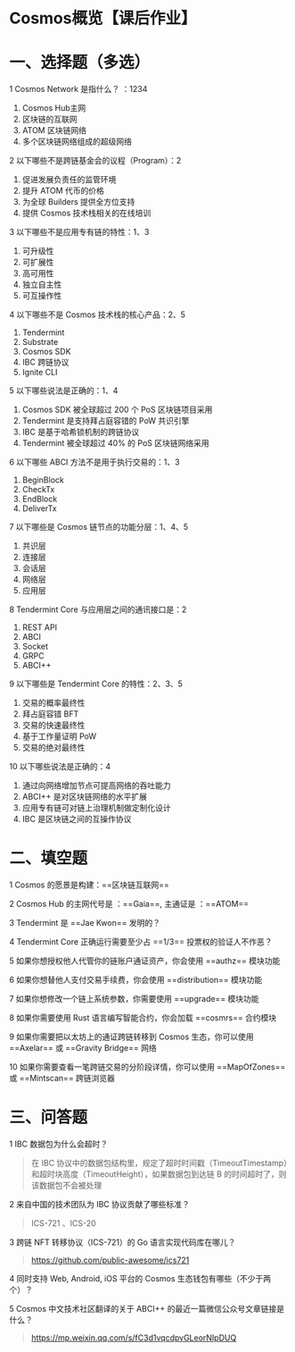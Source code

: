 

# Cosmos概览【课后作业】

# 一、选择题（多选）

1 Cosmos Network 是指什么？ ：1234

1. Cosmos Hub主网
2. 区块链的互联网
3. ATOM 区块链网络
4. 多个区块链网络组成的超级网络



2 以下哪些不是跨链基金会的议程（Program）：2

1. 促进发展负责任的监管环境
2. 提升 ATOM 代币的价格
3. 为全球 Builders 提供全方位支持
4. 提供 Cosmos 技术栈相关的在线培训



3 以下哪些不是应用专有链的特性：1、3

1. 可升级性
2. 可扩展性
3. 高可用性
4. 独立自主性
5. 可互操作性



4 以下哪些不是 Cosmos 技术栈的核心产品：2、5

1. Tendermint
2. Substrate
3. Cosmos SDK
4. IBC 跨链协议
5. Ignite CLI



5 以下哪些说法是正确的：1、4

1. Cosmos SDK 被全球超过 200 个 PoS 区块链项目采用
2. Tendermint 是支持拜占庭容错的 PoW 共识引擎
3. IBC 是基于哈希锁机制的跨链协议
4. Tendermint 被全球超过 40% 的 PoS 区块链网络采用



6 以下哪些 ABCI 方法不是用于执行交易的：1、3

1. BeginBlock
2. CheckTx
3. EndBlock
4. DeliverTx



7 以下哪些是 Cosmos 链节点的功能分层：1、4、5

1. 共识层
2. 连接层
3. 会话层
4. 网络层
5. 应用层



8 Tendermint Core 与应用层之间的通讯接口是：2

1. REST API
2. ABCI
3. Socket
4. GRPC
5. ABCI++



9 以下哪些是 Tendermint Core 的特性：2、3、5

1. 交易的概率最终性
2. 拜占庭容错 BFT
3. 交易的快速最终性
4. 基于工作量证明 PoW
5. 交易的绝对最终性



10 以下哪些说法是正确的：4

1. 通过向网络增加节点可提高网络的吞吐能力
2. ABCI++ 是对区块链网络的水平扩展
3. 应用专有链可对链上治理机制做定制化设计
4. IBC 是区块链之间的互操作协议

# 二、填空题

1 Cosmos 的愿景是构建：==区块链互联网==

2 Cosmos Hub 的主网代号是 ：==Gaia==, 主通证是 ：==ATOM==

3 Tendermint 是 ==Jae Kwon== 发明的？ 

4 Tendermint Core 正确运行需要至少占 ==1/3== 投票权的验证人不作恶？

5 如果你想授权他人代管你的链账户通证资产，你会使用  ==authz==  模块功能

6 如果你想替他人支付交易手续费，你会使用 ==distribution== 模块功能

7 如果你想修改一个链上系统参数，你需要使用 ==upgrade== 模块功能

8 如果你需要使用 Rust 语言编写智能合约，你会加载 ==cosmrs== 合约模块

9 如果你需要把以太坊上的通证跨链转移到 Cosmos 生态，你可以使用 ==Axelar== 或 ==Gravity Bridge== 网络

10 如果你需要查看一笔跨链交易的分阶段详情，你可以使用 ==MapOfZones== 或 ==Mintscan== 跨链浏览器

# 三、问答题

1 IBC 数据包为什么会超时？

> 在 IBC 协议中的数据包结构里，规定了超时时间戳（TimeoutTimestamp）和超时块高度（TimeoutHeight），如果数据包到达链 B 的时间超时了，则该数据包不会被处理

2 来自中国的技术团队为 IBC 协议贡献了哪些标准？

> ICS-721 、ICS-20

3 跨链 NFT 转移协议（ICS-721）的 Go 语言实现代码库在哪儿？

> https://github.com/public-awesome/ics721

4 同时支持 Web, Android, iOS 平台的 Cosmos 生态钱包有哪些（不少于两个）？

5 Cosmos 中文技术社区翻译的关于 ABCI++ 的最近一篇微信公众号文章链接是什么？

> https://mp.weixin.qq.com/s/fC3d1vqcdpvGLeorNIpDUQ